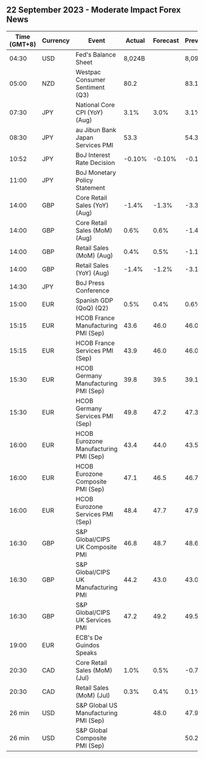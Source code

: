 ## 22 September 2023 - Moderate Impact Forex News

| Time (GMT+8) | Currency | Event | Actual | Forecast | Previous |
|------|----------|-------|--------|----------|----------|
| 04:30 | USD | Fed's Balance Sheet | 8,024B |  | 8,099B |
| 05:00 | NZD | Westpac Consumer Sentiment (Q3) | 80.2 |  | 83.1 |
| 07:30 | JPY | National Core CPI (YoY) (Aug) | 3.1% | 3.0% | 3.1% |
| 08:30 | JPY | au Jibun Bank Japan Services PMI | 53.3 |  | 54.3 |
| 10:52 | JPY | BoJ Interest Rate Decision | -0.10% | -0.10% | -0.10% |
| 11:00 | JPY | BoJ Monetary Policy Statement |  |  |  |
| 14:00 | GBP | Core Retail Sales (YoY) (Aug) | -1.4% | -1.3% | -3.3% |
| 14:00 | GBP | Core Retail Sales (MoM) (Aug) | 0.6% | 0.6% | -1.4% |
| 14:00 | GBP | Retail Sales (MoM) (Aug) | 0.4% | 0.5% | -1.1% |
| 14:00 | GBP | Retail Sales (YoY) (Aug) | -1.4% | -1.2% | -3.1% |
| 14:30 | JPY | BoJ Press Conference |  |  |  |
| 15:00 | EUR | Spanish GDP (QoQ) (Q2) | 0.5% | 0.4% | 0.6% |
| 15:15 | EUR | HCOB France Manufacturing PMI (Sep) | 43.6 | 46.0 | 46.0 |
| 15:15 | EUR | HCOB France Services PMI (Sep) | 43.9 | 46.0 | 46.0 |
| 15:30 | EUR | HCOB Germany Manufacturing PMI (Sep) | 39.8 | 39.5 | 39.1 |
| 15:30 | EUR | HCOB Germany Services PMI (Sep) | 49.8 | 47.2 | 47.3 |
| 16:00 | EUR | HCOB Eurozone Manufacturing PMI (Sep) | 43.4 | 44.0 | 43.5 |
| 16:00 | EUR | HCOB Eurozone Composite PMI (Sep) | 47.1 | 46.5 | 46.7 |
| 16:00 | EUR | HCOB Eurozone Services PMI (Sep) | 48.4 | 47.7 | 47.9 |
| 16:30 | GBP | S&P Global/CIPS UK Composite PMI | 46.8 | 48.7 | 48.6 |
| 16:30 | GBP | S&P Global/CIPS UK Manufacturing PMI | 44.2 | 43.0 | 43.0 |
| 16:30 | GBP | S&P Global/CIPS UK Services PMI | 47.2 | 49.2 | 49.5 |
| 19:00 | EUR | ECB's De Guindos Speaks |  |  |  |
| 20:30 | CAD | Core Retail Sales (MoM) (Jul) | 1.0% | 0.5% | -0.7% |
| 20:30 | CAD | Retail Sales (MoM) (Jul) | 0.3% | 0.4% | 0.1% |
| 26 min | USD | S&P Global US Manufacturing PMI (Sep) |  | 48.0 | 47.9 |
| 26 min | USD | S&P Global Composite PMI (Sep) |  |  | 50.2 |
